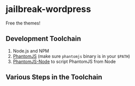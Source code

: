 jailbreak-wordpress
===================

Free the themes!


Development Toolchain
---------------------

1. Node.js and NPM
2. [PhantomJS](http://phantomjs.org/) (make sure `phantomjs` binary is in your `$PATH`)
3. [PhantomJS-Node](https://github.com/sgentle/phantomjs-node) to script PhantomJS from Node


Various Steps in the Toolchain
------------------------------


